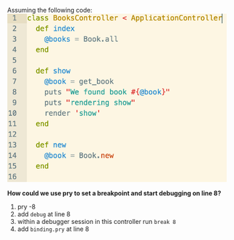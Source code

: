 Assuming the following code:
![code](../assets/quiz4a.png)

**How could we use pry to set a breakpoint and start debugging on line 8?**

1. pry -8
2. add `debug` at line 8
3. within a debugger session in this controller run `break 8`
4. add `binding.pry` at line 8
